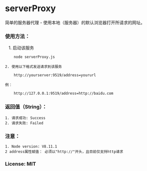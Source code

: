 # serverProxy
简单的服务器代理 - 使用本地（服务器）的默认浏览器打开所请求的网址。

### 使用方法：
    1. 启动该服务
```sh
    node serverProxy.js
```
  
    2. 使用以下格式发送请求到该服务
```sh
    http://yourserver:9519/address=yoururl
```
    例：
```sh
    http://127.0.0.1:9519/address=http://baidu.com
```

### 返回值（String）：
    1. 请求成功: Success
    2. 请求失败: Failed

### 注意：
    1. Node version: V8.11.1
    2 address属性赋值： 必须以"http://"开头，且目前仅支持http请求

### License: MIT
